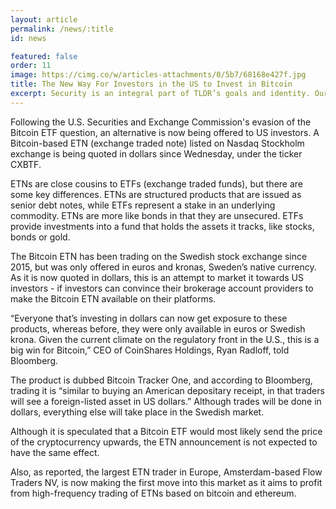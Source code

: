 ```yaml
---
layout: article
permalink: /news/:title
id: news

featured: false
order: 11
image: https://cimg.co/w/articles-attachments/0/5b7/68168e427f.jpg
title: The New Way For Investors in the US to Invest in Bitcoin
excerpt: Security is an integral part of TLDR’s goals and identity. Our commitment to maintaining the industry’s best practices has resulted in the creation of a dedicated division, focused on both cybersecurity and physical security, for TLDR and for our clients.
---
```


Following the U.S. Securities and Exchange Commission's evasion of the Bitcoin ETF question, an alternative is now being offered to US investors. A Bitcoin-based ETN (exchange traded note) listed on Nasdaq Stockholm exchange is being quoted in dollars since Wednesday, under the ticker CXBTF.

ETNs are close cousins to ETFs (exchange traded funds), but there are some key differences. ETNs are structured products that are issued as senior debt notes, while ETFs represent a stake in an underlying commodity. ETNs are more like bonds in that they are unsecured. ETFs provide investments into a fund that holds the assets it tracks, like stocks, bonds or gold.

The Bitcoin ETN has been trading on the Swedish stock exchange since 2015, but was only offered in euros and kronas, Sweden’s native currency. As it is now quoted in dollars, this is an attempt to market it towards US investors - if investors can convince their brokerage account providers to make the Bitcoin ETN available on their platforms.

“Everyone that’s investing in dollars can now get exposure to these products, whereas before, they were only available in euros or Swedish krona. Given the current climate on the regulatory front in the U.S., this is a big win for Bitcoin,” CEO of CoinShares Holdings, Ryan Radloff, told Bloomberg.

The product is dubbed Bitcoin Tracker One, and according to Bloomberg, trading it is “similar to buying an American depositary receipt, in that traders will see a foreign-listed asset in US dollars.” Although trades will be done in dollars, everything else will take place in the Swedish market.

Although it is speculated that a Bitcoin ETF would most likely send the price of the cryptocurrency upwards, the ETN announcement is not expected to have the same effect.

Also, as reported, the largest ETN trader in Europe, Amsterdam-based Flow Traders NV, is now making the first move into this market as it aims to profit from high-frequency trading of ETNs based on bitcoin and ethereum.

